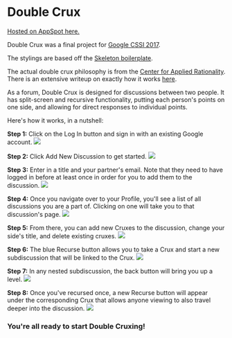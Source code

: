 # Double Crux

[Hosted on AppSpot here.](http://double-crux.appspot.com/)

Double Crux was a final project for [Google CSSI 2017](https://edu.google.com/resources/programs/computer-science-summer-institute/).

The stylings are based off the [Skeleton boilerplate](https://github.com/dhg/Skeleton#colophon).

The actual double crux philosophy is from the [Center for Applied Rationality](http://rationality.org/). There is an extensive writeup on exactly how it works [here](http://rationality.org/resources/updates/2016/double-crux).

As a forum, Double Crux is designed for discussions between two people. It has split-screen and recursive functionality, putting each person's points on one side, and allowing for direct responses to individual points.

Here's how it works, in a nutshell:

**Step 1:** Click on the Log In button and sign in with an existing Google account.
![](http://double-crux.appspot.com/images/Screenshot%201.png)


**Step 2:** Click Add New Discussion to get started.
![](http://double-crux.appspot.com/images/Screenshot%202.png)


**Step 3:** Enter in a title and your partner's email. Note that they need to have logged in before at least once in order for you to add them to the discussion.
![](http://double-crux.appspot.com/images/Screenshot%203.png)


**Step 4:** Once you navigate over to your Profile, you'll see a list of all discussions you are a part of. Clicking on one will take you to that discussion's page.
![](http://double-crux.appspot.com/images/Screenshot%204.png)


**Step 5:** From there, you can add new Cruxes to the discussion, change your side's title, and delete existing cruxes.
![](http://double-crux.appspot.com/images/Screenshot%205.png)


**Step 6:** The blue Recurse button allows you to take a Crux and start a new subdiscussion that will be linked to the Crux.
![](http://double-crux.appspot.com/images/Screenshot%206.png)


**Step 7:** In any nested subdiscussion, the back button will bring you up a level.
![](http://double-crux.appspot.com/images/Screenshot%207.png)


**Step 8:** Once you've recursed once, a new Recurse button will appear under the corresponding Crux that allows anyone viewing to also travel deeper into the discussion.
![](http://double-crux.appspot.com/images/Screenshot%208.png)


### You're all ready to start Double Cruxing!
